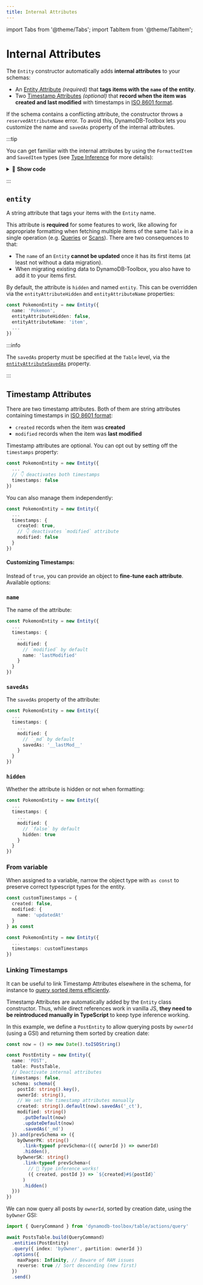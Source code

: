 ```yaml
---
title: Internal Attributes
---
```


import Tabs from '@theme/Tabs';
import TabItem from '@theme/TabItem';

# Internal Attributes

The `Entity` constructor automatically adds **internal attributes** to your schemas:

- An [Entity Attribute](#entity) _(required)_ that **tags items with the `name` of the entity**.
- Two [Timestamp Attributes](#timestamp-attributes) _(optional)_ that **record when the item was created and last modified** with timestamps in [ISO 8601 format](https://wikipedia.org/wiki/ISO_8601).

If the schema contains a conflicting attribute, the constructor throws a `reservedAttributeName` error. To avoid this, DynamoDB-Toolbox lets you customize the name and `savedAs` property of the internal attributes.

:::tip

You can get familiar with the internal attributes by using the `FormattedItem` and `SavedItem` types (see [Type Inference](../3-type-inference/index.md) for more details):

<details className="details-in-admonition">
<summary>🔎 <b>Show code</b></summary>

```ts
import type { FormattedItem, SavedItem } from 'dynamodb-toolbox/entity'

const PokemonEntity = new Entity({
  name: 'Pokemon',
  schema: schema({
    pokemonClass: string().key().savedAs('pk'),
    pokemonId: string().key().savedAs('sk'),
    level: number()
  }),
  ...
})

// Pokemons in DynamoDB:
type SavedPokemon = SavedItem<typeof PokemonEntity>
// => {
//   pk: string,
//   sk: string,
//   level: number,
//   _et: "Pokemon",
//   _ct: string,
//   _md: string,
// }

// Fetched Pokemons: (`entity` attribute is hidden)
type FormattedPokemon = FormattedItem<typeof PokemonEntity>
// => {
//   pokemonClass: string,
//   pokemonId: string,
//   level: number,
//   created: string,
//   modified: string,
// }
```

</details>

:::

## `entity`

A string attribute that tags your items with the `Entity` name.

This attribute is **required** for some features to work, like allowing for appropriate formatting when fetching multiple items of the same `Table` in a single operation (e.g. [Queries](../../2-tables/2-actions/2-query/index.md) or [Scans](../../2-tables/2-actions/1-scan/index.md)). There are two consequences to that:

- The `name` of an `Entity` **cannot be updated** once it has its first items (at least not without a data migration).
- When migrating existing data to DynamoDB-Toolbox, you also have to add it to your items first.

By default, the attribute is `hidden` and named `entity`. This can be overridden via the `entityAttributeHidden` and `entityAttributeName` properties:

```ts
const PokemonEntity = new Entity({
  name: 'Pokemon',
  entityAttributeHidden: false,
  entityAttributeName: 'item',
  ...
})
```

:::info

The `savedAs` property must be specified at the `Table` level, via the [`entityAttributeSavedAs`](../../2-tables/1-usage/index.md) property.

:::

## Timestamp Attributes

There are two timestamp attributes. Both of them are string attributes containing timestamps in [ISO 8601 format](https://wikipedia.org/wiki/ISO_8601):

- `created` records when the item was **created**
- `modified` records when the item was **last modified**

Timestamp attributes are optional. You can opt out by setting off the `timestamps` property:

```ts
const PokemonEntity = new Entity({
  ...
  // 👇 deactivates both timestamps
  timestamps: false
})
```

You can also manage them independently:

```ts
const PokemonEntity = new Entity({
  ...
  timestamps: {
    created: true,
    // 👇 deactivates `modified` attribute
    modified: false
  }
})
```

<h4 style={{ fontSize: "large" }}>Customizing Timestamps:</h4>

Instead of `true`, you can provide an object to **fine-tune each attribute**. Available options:

### `name`

The name of the attribute:

```ts
const PokemonEntity = new Entity({
  ...
  timestamps: {
    ...
    modified: {
      // `modified` by default
      name: 'lastModified'
    }
  }
})
```

### `savedAs`

The `savedAs` property of the attribute:

```ts
const PokemonEntity = new Entity({
  ...
  timestamps: {
    ...
    modified: {
      // `_md` by default
      savedAs: '__lastMod__'
    }
  }
})
```

### `hidden`

Whether the attribute is hidden or not when formatting:

```ts
const PokemonEntity = new Entity({
  ...
  timestamps: {
    ...
    modified: {
      // `false` by default
      hidden: true
    }
  }
})
```

### From variable

When assigned to a variable, narrow the object type with `as const` to preserve correct typescript types for the entity.

```ts
const customTimestamps = {
  created: false,
  modified: {
    name: 'updatedAt'
  }
} as const

const PokemonEntity = new Entity({
  ...
  timestamps: customTimestamps
})
```

### Linking Timestamps

It can be useful to link Timestamp Attributes elsewhere in the schema, for instance to [query sorted items efficiently](https://aws.amazon.com/blogs/database/effective-data-sorting-with-amazon-dynamodb/).

Timestamp Attributes are automatically added by the `Entity` class constructor. Thus, while direct references work in vanilla JS, **they need to be reintroduced manually in TypeScript** to keep type inference working.

In this example, we define a `PostEntity` to allow querying posts by `ownerId` (using a GSI) and returning them sorted by creation date:

```ts
const now = () => new Date().toISOString()

const PostEntity = new Entity({
  name: 'POST',
  table: PostsTable,
  // Deactivate internal attributes
  timestamps: false,
  schema: schema({
    postId: string().key(),
    ownerId: string(),
    // We set the timestamp attributes manually
    created: string().default(now).savedAs('_ct'),
    modified: string()
      .putDefault(now)
      .updateDefault(now)
      .savedAs('_md')
  }).and(prevSchema => ({
    byOwnerPK: string()
      .link<typeof prevSchema>(({ ownerId }) => ownerId)
      .hidden(),
    byOwnerSK: string()
      .link<typeof prevSchema>(
        // 🙌 Type inference works!
        ({ created, postId }) => `${created}#${postId}`
      )
      .hidden()
  }))
})
```

We can now query all posts by `ownerId`, sorted by creation date, using the `byOwner` GSI:

```ts
import { QueryCommand } from 'dynamodb-toolbox/table/actions/query'

await PostsTable.build(QueryCommand)
  .entities(PostEntity)
  .query({ index: 'byOwner', partition: ownerId })
  .options({
    maxPages: Infinity, // Beware of RAM issues
    reverse: true // Sort descending (new first)
  })
  .send()
```

